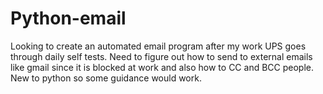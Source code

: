 # Python-email
Looking to create an automated email program after my work UPS goes through daily self tests. Need to figure out how to send to external emails like gmail since it is blocked at work and also how to CC and BCC people. New to python so some guidance would work.

